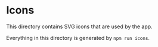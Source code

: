 # Icons

This directory contains SVG icons that are used by the app.

Everything in this directory is generated by `npm run icons`.
